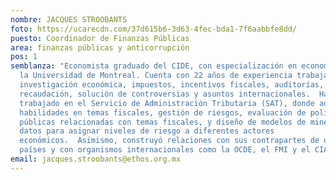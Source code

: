 ```yaml
---
nombre: JACQUES STROOBANTS
foto: https://ucarecdn.com/37d615b6-3d63-4fec-bda1-7f6aabbfe8dd/
puesto: Coordinador de Finanzas Públicas
area: finanzas públicas y anticorrupción
pos: 1
semblanza: "Economista graduado del CIDE, con especialización en econometría por
  la Universidad de Montreal. Cuenta con 22 años de experiencia trabajando en
  investigación económica, impuestos, incentivos fiscales, auditorías,
  recaudación, solución de controversias y asuntos internacionales.  Ha
  trabajado en el Servicio de Administración Tributaria (SAT), donde adquirió
  habilidades en temas fiscales, gestión de riesgos, evaluación de políticas
  públicas relacionadas con temas fiscales, y diseño de modelos de minería de
  datos para asignar niveles de riesgo a diferentes actores
  económicos.  Asimismo, construyó relaciones con sus contrapartes de otros
  países y con organismos internacionales como la OCDE, el FMI y el CIAT.  "
email: jacques.stroobants@ethos.org.mx
---
```

